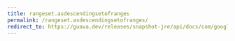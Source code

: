 ```yaml
---
title: rangeset.asdescendingsetofranges
permalink: /rangeset.asdescendingsetofranges/
redirect_to: https://guava.dev/releases/snapshot-jre/api/docs/com/google/common/collect/RangeSet.html#asDescendingSetOfRanges--
---
```

